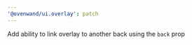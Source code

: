 ```yaml
---
'@ovenwand/ui.overlay': patch
---
```


Add ability to link overlay to another back using the `back` prop
